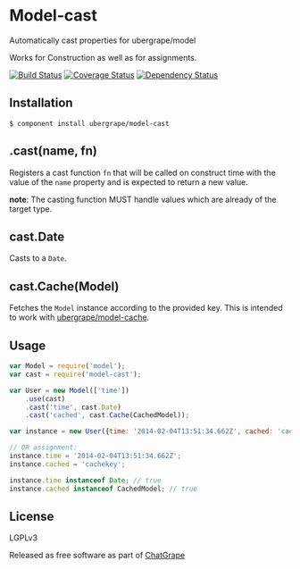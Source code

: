 # Model-cast

Automatically cast properties for ubergrape/model

Works for Construction as well as for assignments.

[![Build Status](https://travis-ci.org/Swatinem/model-cast.png?branch=master)](https://travis-ci.org/Swatinem/model-cast)
[![Coverage Status](https://coveralls.io/repos/Swatinem/model-cast/badge.png?branch=master)](https://coveralls.io/r/Swatinem/model-cast)
[![Dependency Status](https://gemnasium.com/Swatinem/model-cast.png)](https://gemnasium.com/Swatinem/model-cast)

## Installation

    $ component install ubergrape/model-cast

## .cast(name, fn)

Registers a cast function `fn` that will be called on construct time with the
value of the `name` property and is expected to return a new value.

**note**: The casting function MUST handle values which are already of the
target type.

## cast.Date

Casts to a `Date`.

## cast.Cache(Model)

Fetches the `Model` instance according to the provided key. This is intended to
work with [ubergrape/model-cache](https://github.com/ubergrape/model-cache).

## Usage

```js
var Model = require('model');
var cast = require('model-cast');

var User = new Model(['time'])
	.use(cast)
	.cast('time', cast.Date)
	.cast('cached', cast.Cache(CachedModel));

var instance = new User({time: '2014-02-04T13:51:34.662Z', cached: 'cachekey'});

// OR assignment:
instance.time = '2014-02-04T13:51:34.662Z';
instance.cached = 'cachekey';

instance.time instanceof Date; // true
instance.cached instanceof CachedModel; // true
```

## License

  LGPLv3

  Released as free software as part of [ChatGrape](https://chatgrape.com/)

